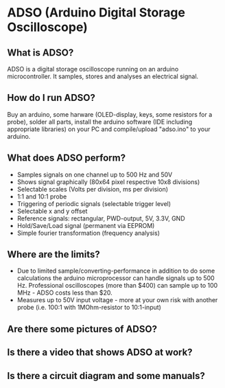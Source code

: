 # ADSO (Arduino Digital Storage Oscilloscope)

## What is ADSO?
ADSO is a digital storage oscilloscope running on an arduino microcontroller. It samples, stores and analyses an electrical signal.

## How do I run ADSO?
Buy an arduino, some harware (OLED-display, keys, some resistors for a probe), solder all parts, install the arduino software (IDE  including appropriate libraries) on your PC and compile/upload "adso.ino" to your arduino.

## What does ADSO perform?
* Samples signals on one channel up to 500 Hz and 50V
* Shows signal graphically (80x64 pixel respective 10x8 divisions)
* Selectable scales (Volts per division, ms per division)
* 1:1 and 10:1 probe
* Triggering of periodic signals (selectable trigger level)
* Selectable x and y offset
* Reference signals: rectangular, PWD-output, 5V, 3.3V, GND
* Hold/Save/Load signal (permanent via EEPROM)
* Simple fourier transformation (frequency analysis)

## Where are the limits?
* Due to limited sample/converting-performance in addition to do some calculations the arduino microprocessor can handle signals up to 500 Hz. Professional oscilloscopes (more than $400) can sample up to 100 MHz - ADSO costs less than $20.
* Measures up to 50V input voltage - more at your own risk with another probe (i.e. 100:1 with 1MOhm-resistor to 10:1-input)

## Are there some pictures of ADSO?

## Is there a video that shows ADSO at work?

## Is there a circuit diagram and some manuals?
